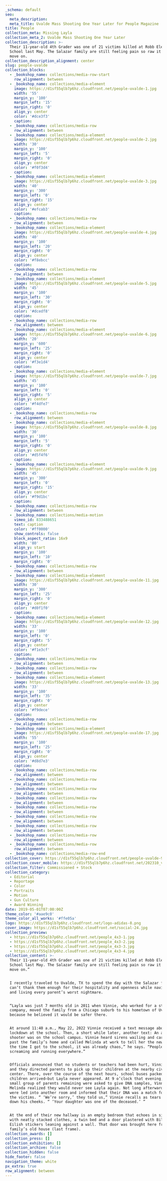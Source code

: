 ```yaml
---
_schema: default
seo:
  meta_description:
  meta_title: Uvalde Mass Shooting One Year Later for People Magazine
title: People
collection_meta: Missing Layla
collection_meta_2: Uvalde Mass Shooting One Year Later
collection_description: >-
  Their 11-year-old 4th Grader was one of 21 victims killed at Robb Elementary
  School last May. The Salazar family are still feeling pain so raw it’s hard to
  move on.
collection_description_alignment: center
slug: people-uvalde
collection_blocks:
  - _bookshop_name: collections/media-row-start
    row_alignment: between
  - _bookshop_name: collections/media-element
    image: https://d1sf55qlb7p6hz.cloudfront.net/people-uvalde-1.jpg
    width: '55'
    margin_y: '100'
    margin_left: '15'
    margin_right: '0'
    align_y: center
    color: '#dce3f3'
    caption:
  - _bookshop_name: collections/media-row
    row_alignment: between
  - _bookshop_name: collections/media-element
    image: https://d1sf55qlb7p6hz.cloudfront.net/people-uvalde-2.jpg
    width: '30'
    margin_y: '100'
    margin_left: '5'
    margin_right: '0'
    align_y: center
    color: '#f0f3d4'
    caption:
  - _bookshop_name: collections/media-element
    image: https://d1sf55qlb7p6hz.cloudfront.net/people-uvalde-3.jpg
    width: '40'
    margin_y: '300'
    margin_left: '0'
    margin_right: '15'
    align_y: center
    color: '#efcab3'
    caption:
  - _bookshop_name: collections/media-row
    row_alignment: between
  - _bookshop_name: collections/media-element
    image: https://d1sf55qlb7p6hz.cloudfront.net/people-uvalde-4.jpg
    width: '40'
    margin_y: '100'
    margin_left: '20'
    margin_right: '0'
    align_y: center
    color: '#f8ebcc'
    caption:
  - _bookshop_name: collections/media-row
    row_alignment: between
  - _bookshop_name: collections/media-element
    image: https://d1sf55qlb7p6hz.cloudfront.net/people-uvalde-5.jpg
    width: '45'
    margin_y: '100'
    margin_left: '30'
    margin_right: '0'
    align_y: center
    color: '#dcedf8'
    caption:
  - _bookshop_name: collections/media-row
    row_alignment: between
  - _bookshop_name: collections/media-element
    image: https://d1sf55qlb7p6hz.cloudfront.net/people-uvalde-6.jpg
    width: '20'
    margin_y: '600'
    margin_left: '25'
    margin_right: '0'
    align_y: center
    color: '#f3e1d4'
    caption:
  - _bookshop_name: collections/media-element
    image: https://d1sf55qlb7p6hz.cloudfront.net/people-uvalde-7.jpg
    width: '45'
    margin_y: '100'
    margin_left: '0'
    margin_right: '5'
    align_y: center
    color: '#f4dfe7'
    caption:
  - _bookshop_name: collections/media-row
    row_alignment: between
  - _bookshop_name: collections/media-element
    image: https://d1sf55qlb7p6hz.cloudfront.net/people-uvalde-8.jpg
    width: '30'
    margin_y: '100'
    margin_left: '5'
    margin_right: '0'
    align_y: center
    color: '#d5f4f6'
    caption:
  - _bookshop_name: collections/media-element
    image: https://d1sf55qlb7p6hz.cloudfront.net/people-uvalde-9.jpg
    width: '45'
    margin_y: '300'
    margin_left: '0'
    margin_right: '15'
    align_y: center
    color: '#f9d1bc'
    caption:
  - _bookshop_name: collections/media-row
    row_alignment: between
  - _bookshop_name: collections/media-motion
    vimeo_id: 833488651
    text: caption
    color: '#ff0000'
    show_controls: false
    block_aspect_ratio: 16x9
    width: '80'
    align_y: start
    margin_y: '100'
    margin_left: '10'
    margin_right: '0'
  - _bookshop_name: collections/media-row
    row_alignment: between
  - _bookshop_name: collections/media-element
    image: https://d1sf55qlb7p6hz.cloudfront.net/people-uvalde-11.jpg
    width: '30'
    margin_y: '300'
    margin_left: '25'
    margin_right: '0'
    align_y: center
    color: '#d0f1f0'
    caption:
  - _bookshop_name: collections/media-element
    image: https://d1sf55qlb7p6hz.cloudfront.net/people-uvalde-12.jpg
    width: '33'
    margin_y: '100'
    margin_left: '0'
    margin_right: '5'
    align_y: center
    color: '#f1e3cf'
    caption:
  - _bookshop_name: collections/media-row
    row_alignment: between
  - _bookshop_name: collections/media-row
    row_alignment: between
  - _bookshop_name: collections/media-element
    image: https://d1sf55qlb7p6hz.cloudfront.net/people-uvalde-13.jpg
    width: '33'
    margin_y: '100'
    margin_left: '35'
    margin_right: '0'
    align_y: center
    color: '#f9dece'
    caption:
  - _bookshop_name: collections/media-row
    row_alignment: between
  - _bookshop_name: collections/media-element
    image: https://d1sf55qlb7p6hz.cloudfront.net/people-uvalde-17.jpg
    width: '55'
    margin_y: '100'
    margin_left: '25'
    margin_right: '0'
    align_y: center
    color: '#d8d7e3'
    caption:
  - _bookshop_name: collections/media-row
    row_alignment: between
  - _bookshop_name: collections/media-row
    row_alignment: between
  - _bookshop_name: collections/media-row
    row_alignment: between
  - _bookshop_name: collections/media-row
    row_alignment: between
  - _bookshop_name: collections/media-row
    row_alignment: between
  - _bookshop_name: collections/media-row
    row_alignment: between
  - _bookshop_name: collections/media-row
    row_alignment: between
  - _bookshop_name: collections/media-row
    row_alignment: between
  - _bookshop_name: collections/media-row
    row_alignment: between
  - _bookshop_name: collections/media-row-end
collection_cover: https://d1sf55qlb7p6hz.cloudfront.net/people-uvalde-9.jpg
collection_cover_mobile: https://d1sf55qlb7p6hz.cloudfront.net/202310_vert-covers-7.jpg
collection_filter: Commissioned + Stock
collection_category:
  - Editorial
  - Reportage
  - Color
  - Portraits
  - Motion
  - Gun Culture
  - Award Winning
date: 2019-05-01T07:00:00Z
theme_color: '#aae9c0'
theme_color_all_works: '#ffe05a'
logo: https://d1sf55qlb7p6hz.cloudfront.net/logo-adidas-8.png
cover_image: https://d1sf55qlb7p6hz.cloudfront.net/social-24.jpg
collection_preview:
  - https://d1sf55qlb7p6hz.cloudfront.net/people_4x3-1.jpg
  - https://d1sf55qlb7p6hz.cloudfront.net/people_4x3-2.jpg
  - https://d1sf55qlb7p6hz.cloudfront.net/people_4x3-3.jpg
  - https://d1sf55qlb7p6hz.cloudfront.net/people_4x3-4.jpg
collection_content: >-
  Their 11-year-old 4th Grader was one of 21 victims killed at Robb Elementary
  School last May. The Salazar family are still feeling pain so raw it’s hard to
  move on.”


  I recently traveled to Uvalde, TX to spend the day with the Salazar family. I
  can’t thank them enough for their hospitality and openness while navigating
  and living every parent’s worst nightmare.


  “Layla was just 7 months old in 2011 when Vinnie, who worked for a steel
  company, moved the family from a Chicago suburb to his hometown of Uvalde
  because he believed it would be safer there.


  At around 11:40 a.m., May 22, 2022 Vinnie received a text message about a
  lockdown at the school. Then, a short while later, another text: An active
  shooter was on the school campus. Vinnie heard sirens wailing and cars racing
  past the family’s home and called Melinda at work to tell her the news. “By
  the time I got to the school, it was already chaos,” he says. “People were
  screaming and running everywhere.”


  Officials announced that no students or teachers had been hurt, Vinnie says,
  and they directed parents to pick up their children at the nearby civic
  center. There, over the course of the next hours, school buses packed with
  children arrived—but Layla never appeared. At 9 o’clock that evening, when the
  small group of parents remaining were asked to give DNA samples, Vinnie and
  Melinda realized they would never see Layla again. Not long afterward they
  were led into another room and informed that their DNA was a match for one of
  the victims. “ ‘We’re sorry,’ they told us,” Vinnie recalls as tears stream
  down his cheeks. “ ‘Your daughter was one of the deceased.’ ”


  At the end of their new hallway is an empty bedroom that echoes in silence,
  with neatly stacked clothes, a twin bed and a door plastered with Billie
  Eilish stickers leaning against a wall. That door was brought here from the
  family’s old house (last frame).
collection_awards: []
collection_press: []
collection_exhibition: []
collection_archive: false
collection_hidden: false
hide_footer: false
navigation_theme: white
px_extra: true
row_alignment: between
---
```

